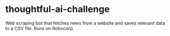 # thoughtful-ai-challenge
Web scraping bot that fetches news from a website and saves relevant data to a CSV file. Runs on Robocorp.
